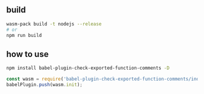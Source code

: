 ## build

```bash
wasm-pack build -t nodejs --release
# or
npm run build
```



## how to use

```bash
npm install babel-plugin-check-exported-function-comments -D
```

```js
const wasm = require('babel-plugin-check-exported-function-comments/index');
babelPlugin.push(wasm.init);
```

